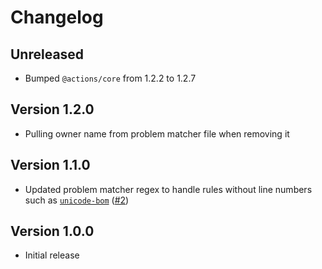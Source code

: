 # Changelog

## Unreleased

- Bumped `@actions/core` from 1.2.2 to 1.2.7

## Version 1.2.0

- Pulling owner name from problem matcher file when removing it

## Version 1.1.0

- Updated problem matcher regex to handle rules without line numbers such as [`unicode-bom`](https://stylelint.io/user-guide/rules/unicode-bom) ([#2](https://github.com/xt0rted/stylelint-problem-matcher/pull/2))

## Version 1.0.0

- Initial release
